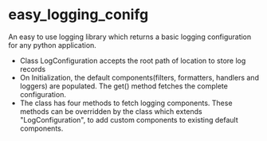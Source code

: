 # easy_logging_conifg
An easy to use logging library which returns a basic logging configuration for any python application.

- Class LogConfiguration accepts the root path of location to store log records
- On Initialization, the default components(filters, formatters, handlers and loggers) are populated. The get() method fetches   the complete configuration.
- The class has four methods to fetch logging components. These methods can be overridden by the class which extends
  "LogConfiguration", to add custom components to existing default components. 
